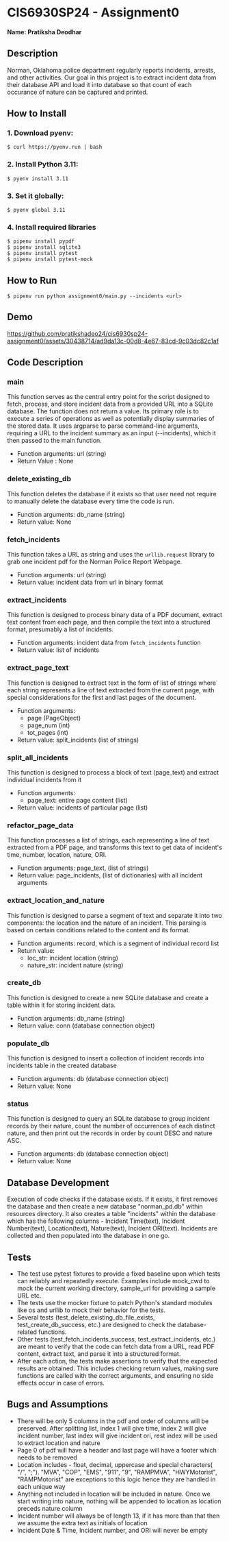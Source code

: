 # CIS6930SP24 - Assignment0

#### Name: Pratiksha Deodhar

## Description
Norman, Oklahoma police department regularly reports incidents, arrests, and other activities. Our goal in this project
is to extract incident data from their database API and load it into database so that count of each occurance of nature can be captured and 
printed. 

## How to Install
### 1. Download pyenv:
```commandline
$ curl https://pyenv.run | bash
```
### 2. Install Python 3.11:
```commandline
$ pyenv install 3.11
```
### 3. Set it globally:
```commandline
$ pyenv global 3.11
```

### 4. Install required libraries
```commandline
$ pipenv install pypdf 
$ pipenv install sqlite3
$ pipenv install pytest
$ pipenv install pytest-mock
```

## How to Run
```commandline
$ pipenv run python assignment0/main.py --incidents <url>
```

## Demo
https://github.com/pratikshadeo24/cis6930sp24-assignment0/assets/30438714/ad9da13c-00d8-4e67-83cd-9c03dc82c1af

## Code Description

### main
This function serves as the central entry point for the script designed to fetch, process, and store incident data from a provided URL into a SQLite database.
The function does not return a value. Its primary role is to execute a series of operations as well as potentially display summaries of the stored data.
It uses argparse to parse command-line arguments, requiring a URL to the incident summary as an input (--incidents), which it then passed to the main function.
- Function arguments: url (string)
- Return Value : None

### delete_existing_db
This function deletes the database if it exists so that user need not require to manually delete the database every time
the code is run. 
- Function arguments: db_name (string)
- Return value: None

### fetch_incidents
This function takes a URL as string and uses the `urllib.request` library to grab one incident pdf for the Norman Police Report Webpage.
- Function arguments: url (string)
- Return value: incident data from url in binary format

### extract_incidents
This function is designed to process binary data of a PDF document, extract text content from each page, and then 
compile the text into a structured format, presumably a list of incidents.
- Function arguments: incident data from `fetch_incidents` function
- Return value: list of incidents

### extract_page_text
This function is designed to extract text in the form of list of strings where each string represents a line of text 
extracted from the current page, with special considerations for the first and last pages of the document.
- Function arguments: 
  - page (PageObject)
  - page_num (int)
  - tot_pages (int)
- Return value: split_incidents (list of strings)

### split_all_incidents
This function is designed to process a block of text (page_text) and extract individual incidents from it
- Function arguments:
  - page_text: entire page content (list)
- Return value: incidents of particular page (list)

### refactor_page_data
This function processes a list of strings, each representing a line of text extracted from a PDF page, and transforms
this text to get data of incident's time, number, location, nature, ORI.
- Function arguments: page_text, (list of strings)
- Return value: page_incidents, (list of dictionaries) with all incident arguments

### extract_location_and_nature
This function is designed to parse a segment of text and separate it into two components: the location and the nature 
of an incident. This parsing is based on certain conditions related to the content and its format.
- Function arguments: record, which is a segment of individual record list
- Return value: 
  - loc_str: incident location (string)
  - nature_str: incident nature (string)

### create_db
This function is designed to create a new SQLite database and create a table within it for storing incident data.
- Function arguments: db_name (string)
- Return value: conn (database connection object)

### populate_db
This function is designed to insert a collection of incident records into incidents table in the created database
- Function arguments: db (database connection object)
- Return value: None

### status
This function is designed to query an SQLite database to group incident records by their nature, count the number of 
occurrences of each distinct nature, and then print out the records in order by count DESC and nature ASC.
- Function arguments: db (database connection object)
- Return value: None

## Database Development
Execution of code checks if the database exists. If it exists, it first removes the database and then create a new
database "norman_pd.db" within resources directory. It also creates a table "incidents" within
the database which has the following columns - Incident Time(text), Incident Number(text), Location(text), Nature(text), Incident ORI(text).
Incidents are collected and then populated into the database in one go. 

## Tests
- The test use pytest fixtures to provide a fixed baseline upon which tests can reliably and repeatedly execute. Examples include mock_cwd to mock the current working directory, sample_url for providing a sample URL etc.
- The tests use the mocker fixture to patch Python's standard modules like os and urllib to mock their behavior for the tests.
- Several tests (test_delete_existing_db_file_exists, test_create_db_success, etc.) are designed to check the database-related functions.
- Other tests (test_fetch_incidents_success, test_extract_incidents, etc.) are meant to verify that the code can fetch data from a URL, read PDF content, extract text, and parse it into a structured format.
- After each action, the tests make assertions to verify that the expected results are obtained. This includes checking return values, making sure functions are called with the correct arguments, and ensuring no side effects occur in case of errors.

## Bugs and Assumptions
- There will be only 5 columns in the pdf and order of columns will be preserved. After splitting list, index 1 will give time, index 2 will give incident number, last index will give incident ori, rest index will be used to extract location and nature
- Page 0 of pdf will have a header and last page will have a footer which needs to be removed
- Location includes - float, decimal, uppercase and special characters( "/", ";"). "MVA", "COP", "EMS", "911", "9", "RAMPMVA", "HWYMotorist", "RAMPMotorist" are exceptions to this logic hence they are handled in each unique way
- Anything not included in location will be included in nature. Once we start writing into nature, nothing will be appended to location as location preceds nature column
- Incident number will always be of length 13, if it has more than that then we assume the extra text as initials of location
- Incident Date & Time, Incident number, and ORI will never be empty
